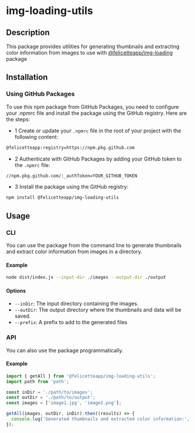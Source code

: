 # img-loading-utils

## Description

This package provides utilities for generating thumbnails and extracting color information from images to use with [@felicetteapp/img-loading](https://github.com/felicetteapp/img-loading) package

## Installation

### Using GitHub Packages

To use this npm package from GitHub Packages, you need to configure your .npmrc file and install the package using the GitHub registry. Here are the steps:

- 1 Create or update your `.npmrc` file in the root of your project with the following content:

```sh
@felicetteapp:registry=https://npm.pkg.github.com
```

- 2 Authenticate with GitHub Packages by adding your GitHub token to the `.npmrc` file:

```sh
//npm.pkg.github.com/:_authToken=YOUR_GITHUB_TOKEN
```

- 3 Install the package using the GitHub registry:

```sh
npm install @felicetteapp/img-loading-utils
```

## Usage

### CLI

You can use the package from the command line to generate thumbnails and extract color information from images in a directory.

#### Example

```sh
node dist/index.js --input-dir ./images --output-dir ./output
```

#### Options

- `--inDir`: The input directory containing the images.
- `--outDir`: The output directory where the thumbnails and data will be saved.
- `--prefix`: A prefix to add to the generated files

### API

You can also use the package programmatically.

#### Example

```js
import { getAll } from '@felicetteapp/img-loading-utils';
import path from 'path';

const inDir = './path/to/images';
const outDir = './path/to/output';
const images = ['image1.jpg', 'image2.png'];

getAll(images, outDir, inDir).then((results) => {
  console.log('Generated thumbnails and extracted color information:', results);
});
```
